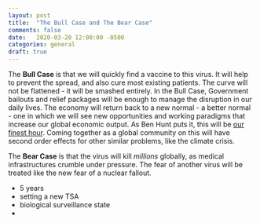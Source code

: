 ```yaml
---
layout: post
title:  "The Bull Case and The Bear Case"
comments: false
date:   2020-03-20 12:00:00 -0500
categories: general
draft: true
---
```


The **Bull Case** is that we will quickly find a vaccine to this virus. It will help to prevent the spread, and also cure most existing patients. The curve will not be flattened - it will be smashed entirely. In the Bull Case, Government bailouts and relief packages will be enough to manage the disruption in our daily lives. The economy will return back to a new normal - a better normal - one in which we will see new opportunities and working paradigms that increase our global economic output. As Ben Hunt puts it, this will be [our finest hour](https://www.epsilontheory.com/tick-tock/). Coming together as a global community on this will have second order effects for other similar problems, like the climate crisis.

The **Bear Case** is that the virus will kill _millions_ globally, as medical infrastructures crumble under pressure. The fear of another virus will be treated like the new fear of a nuclear fallout.
- 5 years
- setting a new TSA
- biological surveillance state
- 